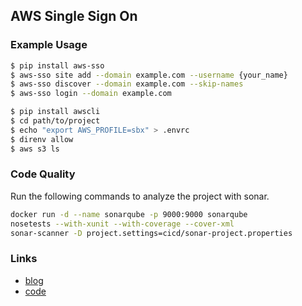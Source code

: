 ## AWS Single Sign On

### Example Usage
``` sh
$ pip install aws-sso
$ aws-sso site add --domain example.com --username {your_name}
$ aws-sso discover --domain example.com --skip-names
$ aws-sso login --domain example.com
```

``` sh
$ pip install awscli
$ cd path/to/project
$ echo "export AWS_PROFILE=sbx" > .envrc
$ direnv allow
$ aws s3 ls
```

### Code Quality
Run the following commands to analyze the project with sonar.
``` sh
docker run -d --name sonarqube -p 9000:9000 sonarqube
nosetests --with-xunit --with-coverage --cover-xml
sonar-scanner -D project.settings=cicd/sonar-project.properties
```

### Links
- [blog][blog]
- [code][code]

[blog]: https://aws.amazon.com/premiumsupport/knowledge-center/adfs-grant-ad-access-api-cli/
[code]: https://awsiammedia.s3.amazonaws.com/public/sample/SAMLAPICLIADFS/0192721658_1562696757_blogversion_samlapi_python3.py
